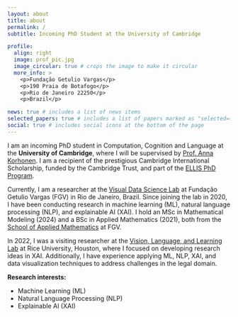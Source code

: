```yaml
---
layout: about
title: about
permalink: /
subtitle: Incoming PhD Student at the University of Cambridge

profile:
  align: right
  image: prof_pic.jpg
  image_circular: true # crops the image to make it circular
  more_info: >
    <p>Fundação Getulio Vargas</p>
    <p>190 Praia de Botafogo</p>
    <p>Rio de Janeiro 22250</p>
    <p>Brazil</p>

news: true # includes a list of news items
selected_papers: true # includes a list of papers marked as "selected={true}"
social: true # includes social icons at the bottom of the page
---
```


I am an incoming PhD student in Computation, Cognition and Language at the
**University of Cambridge**, where I will be supervised by
[Prof. Anna Korhonen](https://www.cl.cam.ac.uk/~alk23/).
I am a recipient of the prestigious Cambridge International Scholarship,
funded by the Cambridge Trust, and part of the
[ELLIS PhD Program](https://ellis.eu/phd-postdoc).

Currently, I am a researcher at the
[Visual Data Science Lab](http://visualdslab.com/) at Fundação Getulio Vargas
(FGV) in Rio de Janeiro, Brazil.
Since joining the lab in 2020, I have been conducting research in machine
learning (ML), natural language processing (NLP), and explainable AI (XAI).
I hold an MSc in Mathematical Modeling (2024) and a BSc in Applied Mathematics
(2021), both from the
[School of Applied Mathematics](https://emap.fgv.br/en/school) at FGV.

In 2022, I was a visiting researcher at the
[Vision, Language, and Learning Lab](https://vislang.ai/) at Rice University,
Houston, where I focused on developing research ideas in XAI.
Additionally, I have experience applying ML, NLP, XAI, and data visualization
techniques to address challenges in the legal domain.

**Research interests:**
- Machine Learning (ML)
- Natural Language Processing (NLP)
- Explainable AI (XAI)

